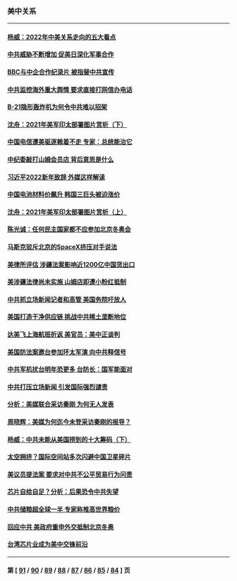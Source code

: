### 美中关系
---
#### [杨威：2022年中美关系走向的五大看点](../../pages/nf1412576/n13477375.md) 
#### [中共威胁不断增加 促美日深化军事合作](../../pages/nf1412576/n13477199.md) 
#### [BBC与中企合作纪录片 被指替中共宣传](../../pages/nf1412576/n13476937.md) 
#### [中共监控海外重大舆情 要求直接打网信办电话](../../pages/nf1412576/n13475177.md) 
#### [B-21隐形轰炸机为何令中共难以招架](../../pages/nf1412576/n13465149.md) 
#### [沈舟：2021年美军印太部署图片赏析（下）](../../pages/nf1412576/n13473009.md) 
#### [中国电信遭美驱逐赖着不走 专家：总统能治它](../../pages/nf1412576/n13475181.md) 
#### [中纪委敲打山姆会员店 背后意思是什么](../../pages/nf1412576/n13473152.md) 
#### [习近平2022新年致辞 外媒这样解读](../../pages/nf1412576/n13473044.md) 
#### [中国电池材料价飙升 韩国三巨头被迫涨价](../../pages/nf1412576/n13472964.md) 
#### [沈舟：2021年美军印太部署图片赏析（上）](../../pages/nf1412576/n13471130.md) 
#### [陈光诚：任何民主国家都不应参加北京冬奥会](../../pages/nf1412576/n13470340.md) 
#### [马斯克驳斥北京的SpaceX挤压对手说法](../../pages/nf1412576/n13470161.md) 
#### [美律所评估 涉疆法案影响近1200亿中国货出口](../../pages/nf1412576/n13470109.md) 
#### [美涉疆法律尚未实施 山姆店即遭小粉红抵制](../../pages/nf1412576/n13468261.md) 
#### [中共抓立场新闻记者和高管 美国务院吁放人](../../pages/nf1412576/n13468001.md) 
#### [美国打造干净供应链 挑战中共稀土垄断地位](../../pages/nf1412576/n13466600.md) 
#### [达美飞上海航班折返 美官员：美中正谈判](../../pages/nf1412576/n13467254.md) 
#### [美国防法案邀台参加环太军演 向中共释信号](../../pages/nf1412576/n13467152.md) 
#### [中共军机扰台明年恐更多 台防长：国军能面对](../../pages/nf1412576/n13466659.md) 
#### [中共打压立场新闻 引发国际强烈谴责](../../pages/nf1412576/n13466962.md) 
#### [分析：美媒联合采访秦刚 为何无人发表](../../pages/nf1412576/n13466347.md) 
#### [周晓辉：美媒为何迄今未登采访秦刚的报导？](../../pages/nf1412576/n13460893.md) 
#### [杨威：中共未能从美国捞到的十大筹码（下）](../../pages/nf1412576/n13465820.md) 
#### [太空拥挤？国际空间站多次闪避中国卫星碎片](../../pages/nf1412576/n13465630.md) 
#### [美议员提法案 要求对中共不公平贸易行为问责](../../pages/nf1412576/n13465464.md) 
#### [芯片自给自足？分析：后果恐令中共失望](../../pages/nf1412576/n13465242.md) 
#### [中共储粮超全球一半 专家称推高世界粮价](../../pages/nf1412576/n13465182.md) 
#### [回应中共 美政府重申外交抵制北京冬奥](../../pages/nf1412576/n13465022.md) 
#### [台湾芯片业成为美中交锋前沿](../../pages/nf1412576/n13464574.md) 

---
#### 第 [ [91](./91.md) / [90](./90.md) / [89](./89.md) / [88](./88.md) / [87](./87.md) / [86](./86.md) / [85](./85.md) / [84](./84.md) ] 页
